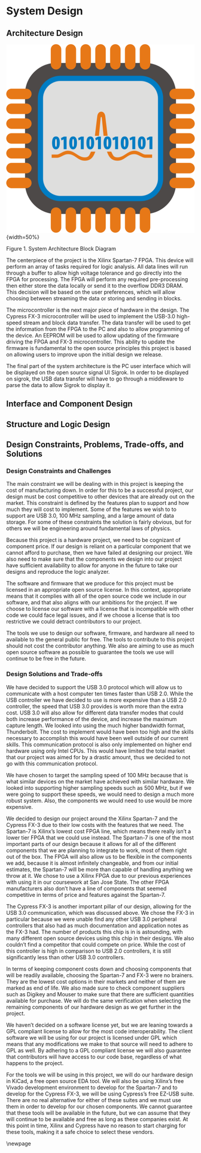 # System Design #

## Architecture Design ##

<!-- [Describe a general architectural solution for your system.  This section must include textual description accompanied with diagrams.] -->

![System Architecture](images/architecture.png){width=50%}

Figure 1. System Architecture Block Diagram

The centerpiece of the project is the Xilinx Spartan-7 FPGA. This device will perform an array of tasks required for logic analysis. All data lines will run through a buffer to allow high voltage tolerance and go directly into the FPGA for processing. The FPGA will perform any required pre-processing then either store the data locally or send it to the overflow DDR3 DRAM. This decision will be based on the user preferences, which will allow choosing between streaming the data or storing and sending in blocks.

The microcontroller is the next major piece of hardware in the design. The Cypress FX-3 microcontroller will be used to implement the USB-3.0 high-speed stream and block data transfer. The data transfer will be used to get the information from the FPGA to the PC and also to allow programming of the device. An EEPROM will be used to allow updating of the firmware driving the FPGA and FX-3 microcontroller. This ability to update the firmware is fundamental to the open source principles this project is based on allowing users to improve upon the initial design we release.

The final part of the system architecture is the PC user interface which will be displayed on the open source signal UI Sigrok. In order to be displayed on sigrok, the USB data transfer will have to go through a middleware to parse the data to allow Sigrok to display it.

## Interface and Component Design ##

<!-- [Draw the actual component diagram with textual description. This section must include textual description accompanied with diagrams] -->

## Structure and Logic Design ##

<!-- [Present the detailed structure and logic design for your hardware/software components and processes. This section must include textual description accompanied with diagrams. If scientific or mathematical fundamentals are used for your project algorithm, specify what kind of formula or theory has been applied.] -->

## Design Constraints, Problems, Trade-offs, and Solutions ##

### Design Constraints and Challenges ###

<!-- [Present your design constraints in different perspectives, such as economic, resources, society and environment, hardware/software, mathematical/scientific theories and safety and reliability.] -->

The main constraint we will be dealing with in this project is keeping the cost of manufacturing down. In order for this to be a successful project, our design must be cost competitive to other devices that are already out on the market. This constraint is defined by the features plan to support and how much they will cost to implement. Some of the features we wish to to support are USB 3.0, 100 MHz sampling, and a large amount of data storage. For some of these constraints the solution is fairly obvious, but for others we will be engineering around fundamental laws of physics.

Because this project is a hardware project, we need to be cognizant of component price. If our design is reliant on a particular component that we cannot afford to purchase, then we have failed at designing our project. We also need to make sure that the components we design into our project have sufficient availability to allow for anyone in the future to take our designs and reproduce the logic analyzer.

The software and firmware that we produce for this project must be licensed in an appropriate open source license. In this context, appropriate means that it complies with all of the open source code we include in our software, and that also aligns with our ambitions for the project. If we choose to license our software with a license that is incompatible with other code we could face legal issues, and if we choose a license that is too restrictive we could detract contributors to our project.

The tools we use to design our software, firmware, and hardware all need to available to the general public for free. The tools to contribute to this project should not cost the contributor anything. We also are aiming to use as much open source software as possible to guarantee the tools we use will continue to be free in the future.

### Design Solutions and Trade-offs ###

<!-- [Document your approaches to cope with the given constraints. Present your design trade-off decisions and solution selections to deal with these constraints and problems and challenges.] -->

We have decided to support the USB 3.0 protocol which will allow us to communicate with a host computer ten times faster than USB 2.0. While the USB controller we have decided to use is more expensive than a USB 2.0 controller, the speed that USB 3.0 provides is worth more than the extra cost. USB 3.0 will also allow for different data transfer modes that could both increase performance of the device, and increase the maximum capture length. We looked into using the much higher bandwidth format, Thunderbolt. The cost to implement would have been too high and the skills necessary to accomplish this would have been well outside of our current skills. This communication protocol is also only implemented on higher end hardware using only Intel CPUs. This would have limited the total market that our project was aimed for by a drastic amount, thus we decided to not go with this communication protocol.

We have chosen to target the sampling speed of 100 MHz because that is what similar devices on the market have achieved with similar hardware. We looked into supporting higher sampling speeds such as 500 MHz, but if we were going to support these speeds, we would need to design a much more robust system. Also, the components we would need to use would be more expensive.

We decided to design our project around the Xilinx Spartan-7 and the Cypress FX-3 due to their low costs with the features that we need. The Spartan-7 is Xilinx’s lowest cost FPGA line, which means there really isn’t a lower tier FPGA that we could use instead. The Spartan-7 is one of the most important parts of our design because it allows for all of the different components that we are planning to integrate to work, most of them right out of the box. The FPGA will also allow us to be flexible in the components we add, because it is almost infinitely changeable, and from our initial estimates, the Spartan-7 will be more than capable of handling anything we throw at it. We chose to use a Xilinx FPGA due to our previous experiences with using it in our coursework at San Jose State. The other FPGA manufacturers also don’t have a line of components that seemed competitive in terms of price and features against the Spartan-7.

The Cypress FX-3 is another important pillar of our design, allowing for the USB 3.0 communication, which was discussed above. We chose the FX-3 in particular because we were unable find any other USB 3.0 peripheral controllers that also had as much documentation and application notes as the FX-3 had. The number of products this chip is in is astounding, with many different open source devices using this chip in their designs. We also couldn’t find a competitor that could compete on price. While the cost of this controller is high in comparison to USB 2.0 controllers, it is still significantly less than other USB 3.0 controllers.

In terms of keeping component costs down and choosing components that will be readily available, choosing the Spartan-7 and FX-3 were no brainers. They are the lowest cost options in their markets and neither of them are marked as end of life. We also made sure to check component suppliers such as Digikey and Mouser to make sure that there are sufficient quantities available for purchase. We will do the same verification when selecting the remaining components of our hardware design as we get further in the project.

We haven’t decided on a software license yet, but we are leaning towards a GPL compliant license to allow for the most code interoperability. The client software we will be using for our project is licensed under GPL which means that any modifications we make to that source will need to adhere to GPL as well. By adhering to a GPL compliant license we will also guarantee that contributors will have access to our code base, regardless of what happens to the project.

For the tools we will be using in this project, we will do our hardware design in KiCad, a free open source EDA tool. We will also be using Xilinx’s free Vivado development environment to develop for the Spartan-7 and to develop for the Cypress FX-3, we will be using Cypress’s free EZ-USB suite. There are no real alternative for either of these suites and we must use them in order to develop for our chosen components. We cannot guarantee that these tools will be available in the future, but we can assume that they will continue to be available and free as long as these companies exist. At this point in time, Xilinx and Cypress have no reason to start charging for these tools, making it a safe choice to select these vendors.

\newpage